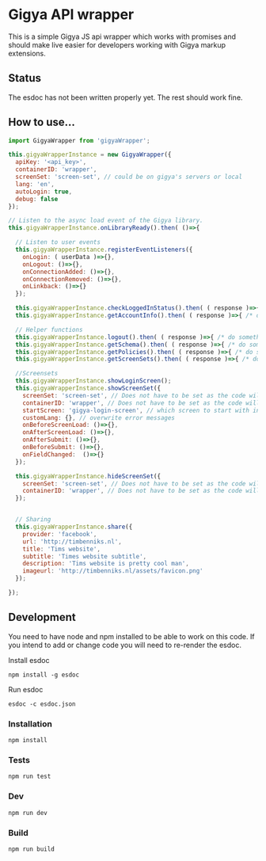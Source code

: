 # Gigya API wrapper
This is a simple Gigya JS api wrapper which works with promises and should make live easier for developers working with Gigya markup extensions.

## Status
The esdoc has not been written properly yet. The rest should work fine.

## How to use...

```js
import GigyaWrapper from 'gigyaWrapper';

this.gigyaWrapperInstance = new GigyaWrapper({
  apiKey: '<api_key>',
  containerID: 'wrapper',
  screenSet: 'screen-set', // could be on gigya's servers or local
  lang: 'en',
  autoLogin: true,
  debug: false
});

// Listen to the async load event of the Gigya library.
this.gigyaWrapperInstance.onLibraryReady().then( ()=>{

  // Listen to user events
  this.gigyaWrapperInstance.registerEventListeners({
    onLogin: ( userData )=>{},
    onLogout: ()=>{},
    onConnectionAdded: ()=>{},
    onConnectionRemoved: ()=>{},
    onLinkback: ()=>{}
  });

  this.gigyaWrapperInstance.checkLoggedInStatus().then( ( response )=>{ /* do something */ } );
  this.gigyaWrapperInstance.getAccountInfo().then( ( response )=>{ /* do something */ } );

  // Helper functions
  this.gigyaWrapperInstance.logout().then( ( response )=>{ /* do something */ } );
  this.gigyaWrapperInstance.getSchema().then( ( response )=>{ /* do something */ } );
  this.gigyaWrapperInstance.getPolicies().then( ( response )=>{ /* do something */ } );
  this.gigyaWrapperInstance.getScreenSets().then( ( response )=>{ /* do something */ } );

  //Screensets
  this.gigyaWrapperInstance.showLoginScreen();
  this.gigyaWrapperInstance.showScreenSet({
    screenSet: 'screen-set', // Does not have to be set as the code will use the screenSet provided in the options. With this you can overwrite it.
    containerID: 'wrapper', // Does not have to be set as the code will use the containerID provided in the options. With this you can overwrite it.
    startScreen: 'gigya-login-screen', // which screen to start with in the screenSet.
    customLang: {}, // overwrite error messages
    onBeforeScreenLoad: ()=>{},
    onAfterScreenLoad: ()=>{},
    onAfterSubmit: ()=>{},
    onBeforeSubmit: ()=>{},
    onFieldChanged:  ()=>{}
  });

  this.gigyaWrapperInstance.hideScreenSet({
    screenSet: 'screen-set', // Does not have to be set as the code will use the screenSet provided in the options. With this you can overwrite it.
    containerID: 'wrapper', // Does not have to be set as the code will use the containerID provided in the options. With this you can overwrite it.
  });


  // Sharing
  this.gigyaWrapperInstance.share({
    provider: 'facebook',
    url: 'http://timbenniks.nl',
    title: 'Tims website',
    subtitle: 'Times website subtitle',
    description: 'Tims website is pretty cool man',
    imageurl: 'http://timbenniks.nl/assets/favicon.png'
  });

});
```

## Development
You need to have node and npm installed to be able to work on this code.
If you intend to add or change code you will need to re-render the esdoc.

Install esdoc

`npm install -g esdoc`

Run esdoc

`esdoc -c esdoc.json`

### Installation
`npm install`

### Tests
`npm run test`

### Dev
`npm run dev`

### Build
`npm run build`
